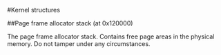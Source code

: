 #Kernel structures

##Page frame allocator stack (at 0x120000)

The page frame allocator stack. Contains free page areas in the physical memory. Do not tamper under any circumstances.